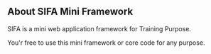 ## About SIFA Mini Framework

SIFA is a mini web application framework for Training Purpose.


You'r free to use this mini framework or core code for any purpose.
